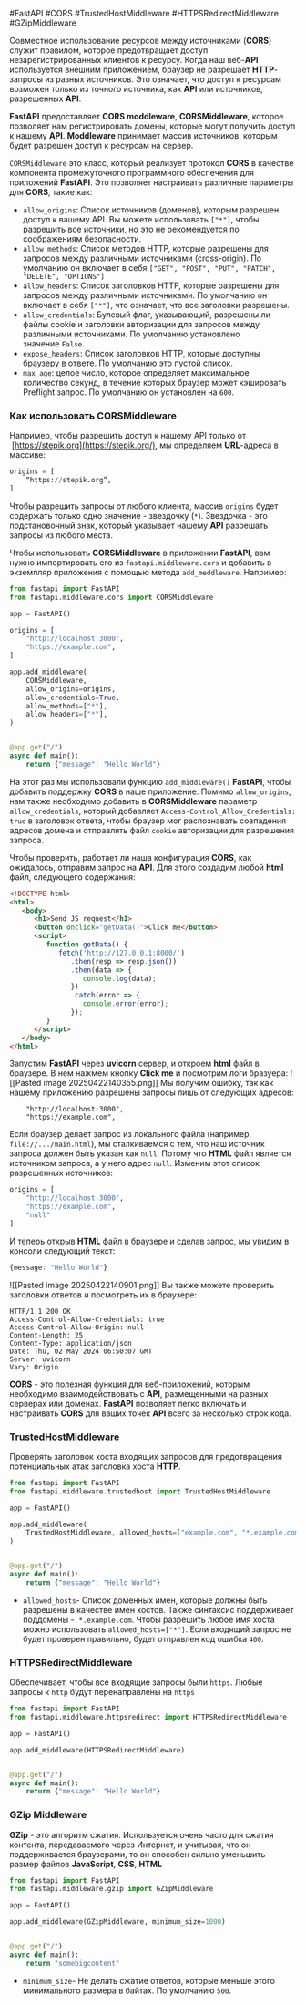 #FastAPI #CORS #TrustedHostMiddleware #HTTPSRedirectMiddleware #GZipMiddleware

Совместное использование ресурсов между источниками (**CORS**) служит правилом, которое предотвращает доступ незарегистрированных клиентов к ресурсу. Когда наш веб-**API** используется внешним приложением, браузер не разрешает **HTTP**-запросы из разных источников. Это означает, что доступ к ресурсам возможен только из точного источника, как **API** или источников, разрешенных **API**.

**FastAPI** предоставляет **CORS moddleware**, **CORSMiddleware**, которое позволяет нам регистрировать домены, которые могут получить доступ к нашему **API**. **Moddleware** принимает массив источников, которым будет разрешен доступ к ресурсам на сервер.

`CORSMiddleware` это класс, который реализует протокол **CORS** в качестве компонента промежуточного программного обеспечения для приложений **FastAPI**. Это позволяет настраивать различные параметры для **CORS**, такие как:
- `allow_origins`: Список источников (доменов), которым разрешен доступ к вашему API. Вы можете использовать `["*"]`, чтобы разрешить все источники, но это не рекомендуется по соображениям безопасности.
- `allow_methods`: Список методов HTTP, которые разрешены для запросов между различными источниками (cross-origin). По умолчанию он включает в себя `["GET", "POST", "PUT", "PATCH", "DELETE", "OPTIONS"]`
- `allow_headers`: Список заголовков HTTP, которые разрешены для запросов между различными источниками. По умолчанию он включает в себя `["*"]`, что означает, что все заголовки разрешены.
- `allow_credentials`: Булевый флаг, указывающий, разрешены ли файлы cookie и заголовки авторизации для запросов между различными источниками. По умолчанию установлено значение `False`.
- `expose_headers`: Список заголовков HTTP, которые доступны браузеру в ответе. По умолчанию это пустой список.
- `max_age`: целое число, которое определяет максимальное количество секунд, в течение которых браузер может кэшировать Preflight запрос. По умолчанию он установлен на `600`.

### Как использовать CORSMiddleware
Например, чтобы разрешить доступ к нашему API только от  [https://stepik.org](https://stepik.org/), мы определяем **URL**-адреса в массиве:
```Python
origins = [
    “https://stepik.org”,
]
```
Чтобы разрешить запросы от любого клиента, массив `origins` будет содержать только одно значение - звездочку (`*`). Звездочка - это подстановочный знак, который указывает нашему **API** разрешать запросы  из любого места.

Чтобы использовать **CORSMiddleware** в приложении **FastAPI**, вам нужно импортировать его из `fastapi.middleware.cors` и добавить в экземпляр приложения с помощью метода `add_meddleware`. Например:
```python
from fastapi import FastAPI
from fastapi.middleware.cors import CORSMiddleware

app = FastAPI()

origins = [
    "http://localhost:3000",
    "https://example.com",
]

app.add_middleware(
    CORSMiddleware,
    allow_origins=origins,
    allow_credentials=True,
    allow_methods=["*"],
    allow_headers=["*"],
)


@app.get("/")
async def main():
    return {"message": "Hello World"}
```
На этот раз мы использовали функцию `add_middleware()` **FastAPI**, чтобы добавить поддержку **CORS** в наше приложение. Помимо `allow_origins`, нам также необходимо добавить в **CORSMiddleware** параметр `allow_credentials`, который добавляет `Access-Control_Allow_Credentials: true` в заголовок ответа, чтобы браузер мог распознавать совпадения адресов домена и отправлять файл `cookie` авторизации для разрешения запроса.

Чтобы проверить, работает ли наша конфигурация **CORS**, как ожидалось, отправим запрос на **API**. Для этого создадим любой **html** файл, следующего содержания:
```html
<!DOCTYPE html>
<html>
   <body>
      <h1>Send JS request</h1>
      <button onclick="getData()">Click me</button>
      <script>
         function getData() {
            fetch('http://127.0.0.1:8000/')
               .then(resp => resp.json())
               .then(data => {
                  console.log(data);
               })
               .catch(error => {
                  console.error(error);
               });
         }
      </script>
   </body>
</html>
```
Запустим **FastAPI** через **uvicorn** сервер, и откроем **html** файл в браузере. В нем нажмем кнопку **Click me** и посмотрим логи бразуера:
![[Pasted image 20250422140355.png]]
Мы получим ошибку, так как нашему приложению разрешены запросы лишь от следующих адресов:
```
    "http://localhost:3000",
    "https://example.com",
```
Если браузер делает запрос из локального файла (например, `file://.../main.html`), мы сталкиваемся с тем, что наш источник запроса должен быть указан как `null`. Потому что **HTML** файл является источником запроса, а у него адрес `null`. Изменим этот список разрешенных источников:
```python
origins = [
    "http://localhost:3000",
    "https://example.com",
    "null"
]
```
И теперь открыв **HTML** файл в браузере и сделав запрос, мы увидим в консоли следующий текст:
```css
{message: "Hello World"}
```
![[Pasted image 20250422140901.png]]
Вы также можете проверить заголовки ответов и посмотреть их в браузере:
```http
HTTP/1.1 200 OK
Access-Control-Allow-Credentials: true
Access-Control-Allow-Origin: null
Content-Length: 25
Content-Type: application/json
Date: Thu, 02 May 2024 06:50:07 GMT
Server: uvicorn
Vary: Origin
```
**CORS** - это полезная функция для веб-приложений, которым необходимо взаимодействовать с **API**, размещенными на разных серверах или доменах. **FastAPI** позволяет легко включать и настраивать **CORS** для ваших точек **API** всего за несколько строк кода.
### TrustedHostMiddleware
Проверять заголовок хоста входящих запросов для предотвращения потенциальных атак заголовка хоста **HTTP**.
```python
from fastapi import FastAPI
from fastapi.middleware.trustedhost import TrustedHostMiddleware

app = FastAPI()

app.add_middleware(
    TrustedHostMiddleware, allowed_hosts=["example.com", "*.example.com"]
)


@app.get("/")
async def main():
    return {"message": "Hello World"}
```
- `allowed_hosts`- Список доменных имен, которые должны быть разрешены в качестве имен хостов. Также синтаксис поддерживает поддомены -  `*.example.com`. Чтобы разрешить любое имя хоста можно использовать `allowed_hosts=["*"]`.
Если входящий запрос не будет проверен правильно, будет отправлен код ошибка `400`.
### HTTPSRedirectMiddleware
Обеспечивает, чтобы все входящие запросы были `https`.  Любые запросы к `http` будут перенаправлены на `https`
```python
from fastapi import FastAPI
from fastapi.middleware.httpsredirect import HTTPSRedirectMiddleware

app = FastAPI()

app.add_middleware(HTTPSRedirectMiddleware)


@app.get("/")
async def main():
    return {"message": "Hello World"}
```
### GZip Middleware
**GZip** - это алгоритм сжатия. Используется очень часто для сжатия контента, передаваемого через Интернет, и учитывая, что он поддерживается браузерами, то он способен сильно уменьшить размер файлов **JavaScript**, **CSS**, **HTML**
```python
from fastapi import FastAPI
from fastapi.middleware.gzip import GZipMiddleware

app = FastAPI()

app.add_middleware(GZipMiddleware, minimum_size=1000)


@app.get("/")
async def main():
    return "somebigcontent"
```
- `minimum_size`- Не делать сжатие ответов, которые меньше этого минимального размера в байтах. По умолчанию `500`.